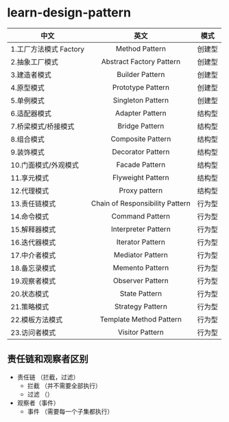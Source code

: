 # learn-design-pattern


| 中文 | 英文 |模式|
| ------------- |:-------------:|:-------------:| 
|1.工厂方法模式	Factory | Method Pattern | 创建型|
|2.抽象工厂模式	 | Abstract Factory Pattern | 创建型|
|3.建造者模式 |	Builder Pattern | 创建型|
|4.原型模式	 | Prototype Pattern | 创建型|
|5.单例模式	 | Singleton Pattern | 创建型|
|6.适配器模式 | Adapter Pattern | 结构型|
|7.桥梁模式/桥接模式 | Bridge Pattern | 结构型|
|8.组合模式	 | Composite Pattern | 结构型|
|9.装饰模式	 | Decorator Pattern | 结构型|
|10.门面模式/外观模式 | Facade Pattern | 结构型|
|11.享元模式 | Flyweight Pattern | 结构型|
|12.代理模式 | Proxy pattern | 结构型|
|13.责任链模式 | Chain of Responsibility Pattern | 行为型|
|14.命令模式 | Command Pattern | 行为型|
|15.解释器模式 | Interpreter Pattern | 行为型|
|16.迭代器模式 | Iterator Pattern | 行为型|
|17.中介者模式 | Mediator Pattern | 行为型|
|18.备忘录模式 | Memento Pattern | 行为型|
|19.观察者模式 | Observer Pattern | 行为型|
|20.状态模式 | State Pattern | 行为型|
|21.策略模式 | Strategy Pattern | 行为型|
|22.模板方法模式 | Template Method Pattern | 行为型|
|23.访问者模式 | Visitor Pattern | 行为型|



## 责任链和观察者区别

- 责任链 （拦截，过滤）
	-  拦截 （并不需要全部执行）
	-  过滤 （）
- 观察者（事件）
	- 事件 （需要每一个子集都执行） 
 
 
 
 
 
 